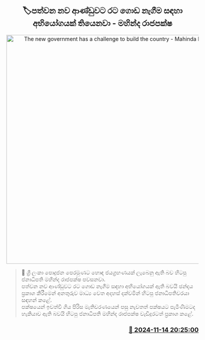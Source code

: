 <p align='center'><b><h2 align='center' title='The new government has a challenge to build the country - Mahinda Rajapaksa'>🏷පත්වන නව ආණ්ඩුවට රට ගොඩ නැගීම සඳහා අභියෝගයක් තියෙනවා - මහින්ද රාජපක්ෂ</h2></b></p>
<p align='center'><img src='https://helakuru.sgp1.cdn.digitaloceanspaces.com/esana/images/lib/mahinda-rajapaksha-election.jpg' width='600' alt='The new government has a challenge to build the country - Mahinda Rajapaksa'></p>

>📝 ශ්‍රී ලංකා පොදුජන පෙරමුණට හොඳ ජයග්‍රහණයක් ලැබෙනු ඇති බව හිටපු ජනාධිපති මහින්ද රාජපක්ෂ පවසනවා.<br>පත්වන නව ආණ්ඩුවට රට ගොඩ නැගීම සඳහා අභියෝගයක් ඇති බවයි ඡන්දය ප්‍රකාශ කිරීමෙන් අනතුරුව මාධ්‍ය වෙත අදහස් දක්වමින් හිටපු ජනාධිපතිවරයා සඳහන් කළේ.<br>පක්ෂයෙන් ඉවත්වී ගිය පිරිස මැතිවරණයෙන් පසු නැවතත් පක්ෂයට පැමිණීමටද හැකියාව ඇති බවයි හිටපු ජනාධිපති මහින්ද රාජපක්ෂ වැඩිදුරටත් ප්‍රකාශ කළේ. <br>

<h3 align='right'><a href='https://www.helakuru.lk/esana/p/105054/'>📅 2024-11-14 20:25:00</a></h3>
